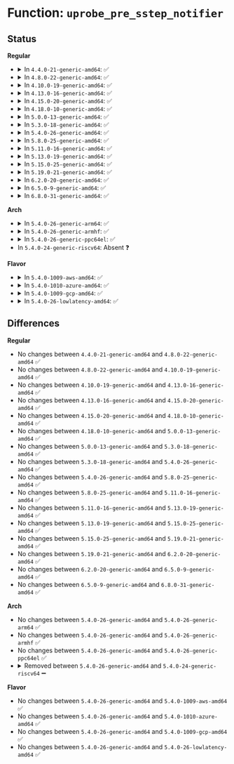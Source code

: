 # Function: <code>uprobe_pre_sstep_notifier</code>

## Status
<b>Regular</b>
<ul>
<li>
<details>
<summary>In <code>4.4.0-21-generic-amd64</code>: ✅</summary>

```c
int uprobe_pre_sstep_notifier(struct pt_regs * regs)
```

```json
{
  "name": "uprobe_pre_sstep_notifier",
  "collision_type": "Unique Global",
  "inline_type": "No",
  "funcs": [
    {
      "addr": 18446744071580456528,
      "name": "uprobe_pre_sstep_notifier",
      "external": true,
      "loc": "kernel/events/uprobes.c:1978",
      "file": "kernel/events/uprobes.c",
      "inline": "seen, unknown",
      "caller_inline": [],
      "caller_func": [
        "arch/x86/kernel/uprobes.c:arch_uprobe_exception_notify"
      ]
    }
  ],
  "symbols": [
    {
      "addr": 18446744071580456528,
      "name": "uprobe_pre_sstep_notifier",
      "section": ".text",
      "bind": "STB_GLOBAL",
      "size": 102
    }
  ]
}
```
</details>
</li>
<li>
<details>
<summary>In <code>4.8.0-22-generic-amd64</code>: ✅</summary>

```c
int uprobe_pre_sstep_notifier(struct pt_regs * regs)
```

```json
{
  "name": "uprobe_pre_sstep_notifier",
  "collision_type": "Unique Global",
  "inline_type": "No",
  "funcs": [
    {
      "addr": 18446744071580532016,
      "name": "uprobe_pre_sstep_notifier",
      "external": true,
      "loc": "kernel/events/uprobes.c:1989",
      "file": "kernel/events/uprobes.c",
      "inline": "seen, unknown",
      "caller_inline": [],
      "caller_func": [
        "arch/x86/kernel/uprobes.c:arch_uprobe_exception_notify"
      ]
    }
  ],
  "symbols": [
    {
      "addr": 18446744071580532016,
      "name": "uprobe_pre_sstep_notifier",
      "section": ".text",
      "bind": "STB_GLOBAL",
      "size": 102
    }
  ]
}
```
</details>
</li>
<li>
<details>
<summary>In <code>4.10.0-19-generic-amd64</code>: ✅</summary>

```c
int uprobe_pre_sstep_notifier(struct pt_regs * regs)
```

```json
{
  "name": "uprobe_pre_sstep_notifier",
  "collision_type": "Unique Global",
  "inline_type": "No",
  "funcs": [
    {
      "addr": 18446744071580596000,
      "name": "uprobe_pre_sstep_notifier",
      "external": true,
      "loc": "kernel/events/uprobes.c:1991",
      "file": "kernel/events/uprobes.c",
      "inline": "seen, unknown",
      "caller_inline": [],
      "caller_func": [
        "arch/x86/kernel/uprobes.c:arch_uprobe_exception_notify"
      ]
    }
  ],
  "symbols": [
    {
      "addr": 18446744071580596000,
      "name": "uprobe_pre_sstep_notifier",
      "section": ".text",
      "bind": "STB_GLOBAL",
      "size": 99
    }
  ]
}
```
</details>
</li>
<li>
<details>
<summary>In <code>4.13.0-16-generic-amd64</code>: ✅</summary>

```c
int uprobe_pre_sstep_notifier(struct pt_regs * regs)
```

```json
{
  "name": "uprobe_pre_sstep_notifier",
  "collision_type": "Unique Global",
  "inline_type": "No",
  "funcs": [
    {
      "addr": 18446744071580625808,
      "name": "uprobe_pre_sstep_notifier",
      "external": true,
      "loc": "kernel/events/uprobes.c:1997",
      "file": "kernel/events/uprobes.c",
      "inline": "seen, unknown",
      "caller_inline": [],
      "caller_func": [
        "arch/x86/kernel/uprobes.c:arch_uprobe_exception_notify"
      ]
    }
  ],
  "symbols": [
    {
      "addr": 18446744071580625808,
      "name": "uprobe_pre_sstep_notifier",
      "section": ".text",
      "bind": "STB_GLOBAL",
      "size": 97
    }
  ]
}
```
</details>
</li>
<li>
<details>
<summary>In <code>4.15.0-20-generic-amd64</code>: ✅</summary>

```c
int uprobe_pre_sstep_notifier(struct pt_regs * regs)
```

```json
{
  "name": "uprobe_pre_sstep_notifier",
  "collision_type": "Unique Global",
  "inline_type": "No",
  "funcs": [
    {
      "addr": 18446744071580706784,
      "name": "uprobe_pre_sstep_notifier",
      "external": true,
      "loc": "kernel/events/uprobes.c:1997",
      "file": "kernel/events/uprobes.c",
      "inline": "seen, unknown",
      "caller_inline": [],
      "caller_func": [
        "arch/x86/kernel/uprobes.c:arch_uprobe_exception_notify"
      ]
    }
  ],
  "symbols": [
    {
      "addr": 18446744071580706784,
      "name": "uprobe_pre_sstep_notifier",
      "section": ".text",
      "bind": "STB_GLOBAL",
      "size": 97
    }
  ]
}
```
</details>
</li>
<li>
<details>
<summary>In <code>4.18.0-10-generic-amd64</code>: ✅</summary>

```c
int uprobe_pre_sstep_notifier(struct pt_regs * regs)
```

```json
{
  "name": "uprobe_pre_sstep_notifier",
  "collision_type": "Unique Global",
  "inline_type": "No",
  "funcs": [
    {
      "addr": 18446744071580839008,
      "name": "uprobe_pre_sstep_notifier",
      "external": true,
      "loc": "kernel/events/uprobes.c:1997",
      "file": "kernel/events/uprobes.c",
      "inline": "seen, unknown",
      "caller_inline": [],
      "caller_func": [
        "arch/x86/kernel/uprobes.c:arch_uprobe_exception_notify"
      ]
    }
  ],
  "symbols": [
    {
      "addr": 18446744071580839008,
      "name": "uprobe_pre_sstep_notifier",
      "section": ".text",
      "bind": "STB_GLOBAL",
      "size": 99
    }
  ]
}
```
</details>
</li>
<li>
<details>
<summary>In <code>5.0.0-13-generic-amd64</code>: ✅</summary>

```c
int uprobe_pre_sstep_notifier(struct pt_regs * regs)
```

```json
{
  "name": "uprobe_pre_sstep_notifier",
  "collision_type": "Unique Global",
  "inline_type": "No",
  "funcs": [
    {
      "addr": 18446744071580907456,
      "name": "uprobe_pre_sstep_notifier",
      "external": true,
      "loc": "kernel/events/uprobes.c:2275",
      "file": "kernel/events/uprobes.c",
      "inline": "seen, unknown",
      "caller_inline": [],
      "caller_func": [
        "arch/x86/kernel/uprobes.c:arch_uprobe_exception_notify"
      ]
    }
  ],
  "symbols": [
    {
      "addr": 18446744071580907456,
      "name": "uprobe_pre_sstep_notifier",
      "section": ".text",
      "bind": "STB_GLOBAL",
      "size": 99
    }
  ]
}
```
</details>
</li>
<li>
<details>
<summary>In <code>5.3.0-18-generic-amd64</code>: ✅</summary>

```c
int uprobe_pre_sstep_notifier(struct pt_regs * regs)
```

```json
{
  "name": "uprobe_pre_sstep_notifier",
  "collision_type": "Unique Global",
  "inline_type": "No",
  "funcs": [
    {
      "addr": 18446744071581005168,
      "name": "uprobe_pre_sstep_notifier",
      "external": true,
      "loc": "kernel/events/uprobes.c:2263",
      "file": "kernel/events/uprobes.c",
      "inline": "seen, unknown",
      "caller_inline": [],
      "caller_func": [
        "arch/x86/kernel/uprobes.c:arch_uprobe_exception_notify"
      ]
    }
  ],
  "symbols": [
    {
      "addr": 18446744071581005168,
      "name": "uprobe_pre_sstep_notifier",
      "section": ".text",
      "bind": "STB_GLOBAL",
      "size": 99
    }
  ]
}
```
</details>
</li>
<li>
<details>
<summary>In <code>5.4.0-26-generic-amd64</code>: ✅</summary>

```c
int uprobe_pre_sstep_notifier(struct pt_regs * regs)
```

```json
{
  "name": "uprobe_pre_sstep_notifier",
  "collision_type": "Unique Global",
  "inline_type": "No",
  "funcs": [
    {
      "addr": 18446744071581060128,
      "name": "uprobe_pre_sstep_notifier",
      "external": true,
      "loc": "kernel/events/uprobes.c:2315",
      "file": "kernel/events/uprobes.c",
      "inline": "seen, unknown",
      "caller_inline": [],
      "caller_func": [
        "arch/x86/kernel/uprobes.c:arch_uprobe_exception_notify"
      ]
    }
  ],
  "symbols": [
    {
      "addr": 18446744071581060128,
      "name": "uprobe_pre_sstep_notifier",
      "section": ".text",
      "bind": "STB_GLOBAL",
      "size": 99
    }
  ]
}
```
</details>
</li>
<li>
<details>
<summary>In <code>5.8.0-25-generic-amd64</code>: ✅</summary>

```c
int uprobe_pre_sstep_notifier(struct pt_regs * regs)
```

```json
{
  "name": "uprobe_pre_sstep_notifier",
  "collision_type": "Unique Global",
  "inline_type": "No",
  "funcs": [
    {
      "addr": 18446744071581241264,
      "name": "uprobe_pre_sstep_notifier",
      "external": true,
      "loc": "kernel/events/uprobes.c:2317",
      "file": "kernel/events/uprobes.c",
      "inline": "seen, unknown",
      "caller_inline": [],
      "caller_func": [
        "arch/x86/kernel/uprobes.c:arch_uprobe_exception_notify"
      ]
    }
  ],
  "symbols": [
    {
      "addr": 18446744071581241264,
      "name": "uprobe_pre_sstep_notifier",
      "section": ".text",
      "bind": "STB_GLOBAL",
      "size": 99
    }
  ]
}
```
</details>
</li>
<li>
<details>
<summary>In <code>5.11.0-16-generic-amd64</code>: ✅</summary>

```c
int uprobe_pre_sstep_notifier(struct pt_regs * regs)
```

```json
{
  "name": "uprobe_pre_sstep_notifier",
  "collision_type": "Unique Global",
  "inline_type": "No",
  "funcs": [
    {
      "addr": 18446744071581284032,
      "name": "uprobe_pre_sstep_notifier",
      "external": true,
      "loc": "kernel/events/uprobes.c:2317",
      "file": "kernel/events/uprobes.c",
      "inline": "seen, unknown",
      "caller_inline": [],
      "caller_func": [
        "arch/x86/kernel/uprobes.c:arch_uprobe_exception_notify"
      ]
    }
  ],
  "symbols": [
    {
      "addr": 18446744071581284032,
      "name": "uprobe_pre_sstep_notifier",
      "section": ".text",
      "bind": "STB_GLOBAL",
      "size": 99
    }
  ]
}
```
</details>
</li>
<li>
<details>
<summary>In <code>5.13.0-19-generic-amd64</code>: ✅</summary>

```c
int uprobe_pre_sstep_notifier(struct pt_regs * regs)
```

```json
{
  "name": "uprobe_pre_sstep_notifier",
  "collision_type": "Unique Global",
  "inline_type": "No",
  "funcs": [
    {
      "addr": 18446744071581301984,
      "name": "uprobe_pre_sstep_notifier",
      "external": true,
      "loc": "kernel/events/uprobes.c:2315",
      "file": "kernel/events/uprobes.c",
      "inline": "seen, unknown",
      "caller_inline": [],
      "caller_func": [
        "arch/x86/kernel/uprobes.c:arch_uprobe_exception_notify"
      ]
    }
  ],
  "symbols": [
    {
      "addr": 18446744071581301984,
      "name": "uprobe_pre_sstep_notifier",
      "section": ".text",
      "bind": "STB_GLOBAL",
      "size": 99
    }
  ]
}
```
</details>
</li>
<li>
<details>
<summary>In <code>5.15.0-25-generic-amd64</code>: ✅</summary>

```c
int uprobe_pre_sstep_notifier(struct pt_regs * regs)
```

```json
{
  "name": "uprobe_pre_sstep_notifier",
  "collision_type": "Unique Global",
  "inline_type": "No",
  "funcs": [
    {
      "addr": 18446744071581546576,
      "name": "uprobe_pre_sstep_notifier",
      "external": true,
      "loc": "kernel/events/uprobes.c:2316",
      "file": "kernel/events/uprobes.c",
      "inline": "seen, unknown",
      "caller_inline": [],
      "caller_func": [
        "arch/x86/kernel/uprobes.c:arch_uprobe_exception_notify"
      ]
    }
  ],
  "symbols": [
    {
      "addr": 18446744071581546576,
      "name": "uprobe_pre_sstep_notifier",
      "section": ".text",
      "bind": "STB_GLOBAL",
      "size": 99
    }
  ]
}
```
</details>
</li>
<li>
<details>
<summary>In <code>5.19.0-21-generic-amd64</code>: ✅</summary>

```c
int uprobe_pre_sstep_notifier(struct pt_regs * regs)
```

```json
{
  "name": "uprobe_pre_sstep_notifier",
  "collision_type": "Unique Global",
  "inline_type": "No",
  "funcs": [
    {
      "addr": 18446744071581897488,
      "name": "uprobe_pre_sstep_notifier",
      "external": true,
      "loc": "kernel/events/uprobes.c:2311",
      "file": "kernel/events/uprobes.c",
      "inline": "seen, unknown",
      "caller_inline": [],
      "caller_func": [
        "arch/x86/kernel/uprobes.c:arch_uprobe_exception_notify"
      ]
    }
  ],
  "symbols": [
    {
      "addr": 18446744071581897488,
      "name": "uprobe_pre_sstep_notifier",
      "section": ".text",
      "bind": "STB_GLOBAL",
      "size": 111
    }
  ]
}
```
</details>
</li>
<li>
<details>
<summary>In <code>6.2.0-20-generic-amd64</code>: ✅</summary>

```c
int uprobe_pre_sstep_notifier(struct pt_regs * regs)
```

```json
{
  "name": "uprobe_pre_sstep_notifier",
  "collision_type": "Unique Global",
  "inline_type": "No",
  "funcs": [
    {
      "addr": 18446744071582330976,
      "name": "uprobe_pre_sstep_notifier",
      "external": true,
      "loc": "kernel/events/uprobes.c:2316",
      "file": "kernel/events/uprobes.c",
      "inline": "seen, unknown",
      "caller_inline": [],
      "caller_func": [
        "arch/x86/kernel/uprobes.c:arch_uprobe_exception_notify"
      ]
    }
  ],
  "symbols": [
    {
      "addr": 18446744071582330976,
      "name": "uprobe_pre_sstep_notifier",
      "section": ".text",
      "bind": "STB_GLOBAL",
      "size": 111
    }
  ]
}
```
</details>
</li>
<li>
<details>
<summary>In <code>6.5.0-9-generic-amd64</code>: ✅</summary>

```c
int uprobe_pre_sstep_notifier(struct pt_regs * regs)
```

```json
{
  "name": "uprobe_pre_sstep_notifier",
  "collision_type": "Unique Global",
  "inline_type": "No",
  "funcs": [
    {
      "addr": 18446744071582532192,
      "name": "uprobe_pre_sstep_notifier",
      "external": true,
      "loc": "kernel/events/uprobes.c:2312",
      "file": "kernel/events/uprobes.c",
      "inline": "seen, unknown",
      "caller_inline": [],
      "caller_func": [
        "arch/x86/kernel/uprobes.c:arch_uprobe_exception_notify"
      ]
    }
  ],
  "symbols": [
    {
      "addr": 18446744071582532192,
      "name": "uprobe_pre_sstep_notifier",
      "section": ".text",
      "bind": "STB_GLOBAL",
      "size": 111
    }
  ]
}
```
</details>
</li>
<li>
<details>
<summary>In <code>6.8.0-31-generic-amd64</code>: ✅</summary>

```c
int uprobe_pre_sstep_notifier(struct pt_regs * regs)
```

```json
{
  "name": "uprobe_pre_sstep_notifier",
  "collision_type": "Unique Global",
  "inline_type": "No",
  "funcs": [
    {
      "addr": 18446744071582701168,
      "name": "uprobe_pre_sstep_notifier",
      "external": true,
      "loc": "kernel/events/uprobes.c:2312",
      "file": "kernel/events/uprobes.c",
      "inline": "seen, unknown",
      "caller_inline": [],
      "caller_func": [
        "arch/x86/kernel/uprobes.c:arch_uprobe_exception_notify"
      ]
    }
  ],
  "symbols": [
    {
      "addr": 18446744071582701168,
      "name": "uprobe_pre_sstep_notifier",
      "section": ".text",
      "bind": "STB_GLOBAL",
      "size": 111
    }
  ]
}
```
</details>
</li>
</ul>
<b>Arch</b>
<ul>
<li>
<details>
<summary>In <code>5.4.0-26-generic-arm64</code>: ✅</summary>

```c
int uprobe_pre_sstep_notifier(struct pt_regs * regs)
```

```json
{
  "name": "uprobe_pre_sstep_notifier",
  "collision_type": "Unique Global",
  "inline_type": "No",
  "funcs": [
    {
      "addr": 18446603336492418408,
      "name": "uprobe_pre_sstep_notifier",
      "external": true,
      "loc": "kernel/events/uprobes.c:2315",
      "file": "kernel/events/uprobes.c",
      "inline": "seen, unknown",
      "caller_inline": [],
      "caller_func": [
        "arch/arm64/kernel/probes/uprobes.c:uprobe_breakpoint_handler"
      ]
    }
  ],
  "symbols": [
    {
      "addr": 18446603336492418408,
      "name": "uprobe_pre_sstep_notifier",
      "section": ".text",
      "bind": "STB_GLOBAL",
      "size": 120
    }
  ]
}
```
</details>
</li>
<li>
<details>
<summary>In <code>5.4.0-26-generic-armhf</code>: ✅</summary>

```c
int uprobe_pre_sstep_notifier(struct pt_regs * regs)
```

```json
{
  "name": "uprobe_pre_sstep_notifier",
  "collision_type": "Unique Global",
  "inline_type": "No",
  "funcs": [
    {
      "addr": 3226302228,
      "name": "uprobe_pre_sstep_notifier",
      "external": true,
      "loc": "kernel/events/uprobes.c:2315",
      "file": "kernel/events/uprobes.c",
      "inline": "seen, unknown",
      "caller_inline": [],
      "caller_func": [
        "arch/arm/probes/uprobes/core.c:uprobe_trap_handler"
      ]
    }
  ],
  "symbols": [
    {
      "addr": 3226302228,
      "name": "uprobe_pre_sstep_notifier",
      "section": ".text",
      "bind": "STB_GLOBAL",
      "size": 104
    }
  ]
}
```
</details>
</li>
<li>
<details>
<summary>In <code>5.4.0-26-generic-ppc64el</code>: ✅</summary>

```c
int uprobe_pre_sstep_notifier(struct pt_regs * regs)
```

```json
{
  "name": "uprobe_pre_sstep_notifier",
  "collision_type": "Unique Global",
  "inline_type": "No",
  "funcs": [
    {
      "addr": 13835058055285686192,
      "name": "uprobe_pre_sstep_notifier",
      "external": true,
      "loc": "kernel/events/uprobes.c:2315",
      "file": "kernel/events/uprobes.c",
      "inline": "seen, unknown",
      "caller_inline": [],
      "caller_func": [
        "arch/powerpc/kernel/uprobes.c:arch_uprobe_exception_notify"
      ]
    }
  ],
  "symbols": [
    {
      "addr": 13835058055285686192,
      "name": "uprobe_pre_sstep_notifier",
      "section": ".text",
      "bind": "STB_GLOBAL",
      "size": 104
    }
  ]
}
```
</details>
</li>
<li>
In <code>5.4.0-24-generic-riscv64</code>: Absent ❓
</li>
</ul>
<b>Flavor</b>
<ul>
<li>
<details>
<summary>In <code>5.4.0-1009-aws-amd64</code>: ✅</summary>

```c
int uprobe_pre_sstep_notifier(struct pt_regs * regs)
```

```json
{
  "name": "uprobe_pre_sstep_notifier",
  "collision_type": "Unique Global",
  "inline_type": "No",
  "funcs": [
    {
      "addr": 18446744071581028976,
      "name": "uprobe_pre_sstep_notifier",
      "external": true,
      "loc": "kernel/events/uprobes.c:2315",
      "file": "kernel/events/uprobes.c",
      "inline": "seen, unknown",
      "caller_inline": [],
      "caller_func": [
        "arch/x86/kernel/uprobes.c:arch_uprobe_exception_notify"
      ]
    }
  ],
  "symbols": [
    {
      "addr": 18446744071581028976,
      "name": "uprobe_pre_sstep_notifier",
      "section": ".text",
      "bind": "STB_GLOBAL",
      "size": 99
    }
  ]
}
```
</details>
</li>
<li>
<details>
<summary>In <code>5.4.0-1010-azure-amd64</code>: ✅</summary>

```c
int uprobe_pre_sstep_notifier(struct pt_regs * regs)
```

```json
{
  "name": "uprobe_pre_sstep_notifier",
  "collision_type": "Unique Global",
  "inline_type": "No",
  "funcs": [
    {
      "addr": 18446744071580975056,
      "name": "uprobe_pre_sstep_notifier",
      "external": true,
      "loc": "kernel/events/uprobes.c:2315",
      "file": "kernel/events/uprobes.c",
      "inline": "seen, unknown",
      "caller_inline": [],
      "caller_func": [
        "arch/x86/kernel/uprobes.c:arch_uprobe_exception_notify"
      ]
    }
  ],
  "symbols": [
    {
      "addr": 18446744071580975056,
      "name": "uprobe_pre_sstep_notifier",
      "section": ".text",
      "bind": "STB_GLOBAL",
      "size": 99
    }
  ]
}
```
</details>
</li>
<li>
<details>
<summary>In <code>5.4.0-1009-gcp-amd64</code>: ✅</summary>

```c
int uprobe_pre_sstep_notifier(struct pt_regs * regs)
```

```json
{
  "name": "uprobe_pre_sstep_notifier",
  "collision_type": "Unique Global",
  "inline_type": "No",
  "funcs": [
    {
      "addr": 18446744071581020176,
      "name": "uprobe_pre_sstep_notifier",
      "external": true,
      "loc": "kernel/events/uprobes.c:2315",
      "file": "kernel/events/uprobes.c",
      "inline": "seen, unknown",
      "caller_inline": [],
      "caller_func": [
        "arch/x86/kernel/uprobes.c:arch_uprobe_exception_notify"
      ]
    }
  ],
  "symbols": [
    {
      "addr": 18446744071581020176,
      "name": "uprobe_pre_sstep_notifier",
      "section": ".text",
      "bind": "STB_GLOBAL",
      "size": 99
    }
  ]
}
```
</details>
</li>
<li>
<details>
<summary>In <code>5.4.0-26-lowlatency-amd64</code>: ✅</summary>

```c
int uprobe_pre_sstep_notifier(struct pt_regs * regs)
```

```json
{
  "name": "uprobe_pre_sstep_notifier",
  "collision_type": "Unique Global",
  "inline_type": "No",
  "funcs": [
    {
      "addr": 18446744071581081520,
      "name": "uprobe_pre_sstep_notifier",
      "external": true,
      "loc": "kernel/events/uprobes.c:2315",
      "file": "kernel/events/uprobes.c",
      "inline": "seen, unknown",
      "caller_inline": [],
      "caller_func": [
        "arch/x86/kernel/uprobes.c:arch_uprobe_exception_notify"
      ]
    }
  ],
  "symbols": [
    {
      "addr": 18446744071581081520,
      "name": "uprobe_pre_sstep_notifier",
      "section": ".text",
      "bind": "STB_GLOBAL",
      "size": 99
    }
  ]
}
```
</details>
</li>
</ul>

## Differences
<b>Regular</b>
<ul>
<li>
No changes between <code>4.4.0-21-generic-amd64</code> and <code>4.8.0-22-generic-amd64</code> ✅
</li>
<li>
No changes between <code>4.8.0-22-generic-amd64</code> and <code>4.10.0-19-generic-amd64</code> ✅
</li>
<li>
No changes between <code>4.10.0-19-generic-amd64</code> and <code>4.13.0-16-generic-amd64</code> ✅
</li>
<li>
No changes between <code>4.13.0-16-generic-amd64</code> and <code>4.15.0-20-generic-amd64</code> ✅
</li>
<li>
No changes between <code>4.15.0-20-generic-amd64</code> and <code>4.18.0-10-generic-amd64</code> ✅
</li>
<li>
No changes between <code>4.18.0-10-generic-amd64</code> and <code>5.0.0-13-generic-amd64</code> ✅
</li>
<li>
No changes between <code>5.0.0-13-generic-amd64</code> and <code>5.3.0-18-generic-amd64</code> ✅
</li>
<li>
No changes between <code>5.3.0-18-generic-amd64</code> and <code>5.4.0-26-generic-amd64</code> ✅
</li>
<li>
No changes between <code>5.4.0-26-generic-amd64</code> and <code>5.8.0-25-generic-amd64</code> ✅
</li>
<li>
No changes between <code>5.8.0-25-generic-amd64</code> and <code>5.11.0-16-generic-amd64</code> ✅
</li>
<li>
No changes between <code>5.11.0-16-generic-amd64</code> and <code>5.13.0-19-generic-amd64</code> ✅
</li>
<li>
No changes between <code>5.13.0-19-generic-amd64</code> and <code>5.15.0-25-generic-amd64</code> ✅
</li>
<li>
No changes between <code>5.15.0-25-generic-amd64</code> and <code>5.19.0-21-generic-amd64</code> ✅
</li>
<li>
No changes between <code>5.19.0-21-generic-amd64</code> and <code>6.2.0-20-generic-amd64</code> ✅
</li>
<li>
No changes between <code>6.2.0-20-generic-amd64</code> and <code>6.5.0-9-generic-amd64</code> ✅
</li>
<li>
No changes between <code>6.5.0-9-generic-amd64</code> and <code>6.8.0-31-generic-amd64</code> ✅
</li>
</ul>
<b>Arch</b>
<ul>
<li>
No changes between <code>5.4.0-26-generic-amd64</code> and <code>5.4.0-26-generic-arm64</code> ✅
</li>
<li>
No changes between <code>5.4.0-26-generic-amd64</code> and <code>5.4.0-26-generic-armhf</code> ✅
</li>
<li>
No changes between <code>5.4.0-26-generic-amd64</code> and <code>5.4.0-26-generic-ppc64el</code> ✅
</li>
<li>
<details>
<summary>Removed between <code>5.4.0-26-generic-amd64</code> and <code>5.4.0-24-generic-riscv64</code> ➖</summary>

```c
int uprobe_pre_sstep_notifier(struct pt_regs * regs)
```
</details>
</li>
</ul>
<b>Flavor</b>
<ul>
<li>
No changes between <code>5.4.0-26-generic-amd64</code> and <code>5.4.0-1009-aws-amd64</code> ✅
</li>
<li>
No changes between <code>5.4.0-26-generic-amd64</code> and <code>5.4.0-1010-azure-amd64</code> ✅
</li>
<li>
No changes between <code>5.4.0-26-generic-amd64</code> and <code>5.4.0-1009-gcp-amd64</code> ✅
</li>
<li>
No changes between <code>5.4.0-26-generic-amd64</code> and <code>5.4.0-26-lowlatency-amd64</code> ✅
</li>
</ul>
